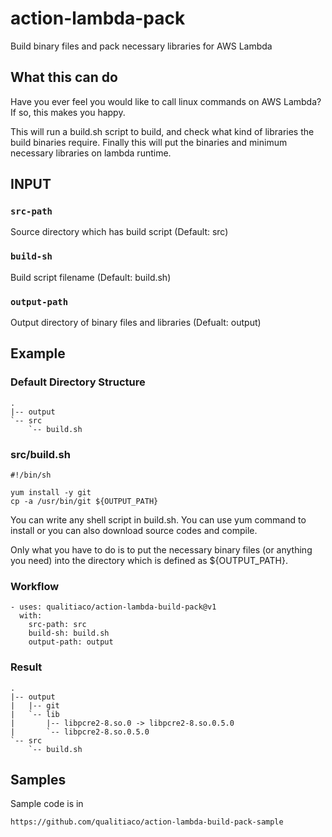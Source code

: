 # action-lambda-pack

Build binary files and pack necessary libraries for AWS Lambda

## What this can do

Have you ever feel you would like to call linux commands on AWS Lambda?
If so, this makes you happy.

This will run a build.sh script to build, and check what kind of libraries the build binaries require.
Finally this will put the binaries and minimum necessary libraries on lambda runtime.

## INPUT

### `src-path`

Source directory which has build script (Default: src)

### `build-sh`

Build script filename (Default: build.sh)

### `output-path`

Output directory of binary files and libraries (Defualt: output)

## Example

### Default Directory Structure
```
.
|-- output
`-- src
    `-- build.sh
```

### src/build.sh
```
#!/bin/sh

yum install -y git
cp -a /usr/bin/git ${OUTPUT_PATH}
```

You can write any shell script in build.sh.
You can use yum command to install or you can also download source codes and compile.

Only what you have to do is to put the necessary binary files (or anything you need) into the directory which is defined as ${OUTPUT_PATH}.

### Workflow
```
- uses: qualitiaco/action-lambda-build-pack@v1
  with:
    src-path: src
    build-sh: build.sh
    output-path: output
```

### Result
```
.
|-- output
|   |-- git
|   `-- lib
|       |-- libpcre2-8.so.0 -> libpcre2-8.so.0.5.0
|       `-- libpcre2-8.so.0.5.0
`-- src
    `-- build.sh
```

## Samples

Sample code is in

    https://github.com/qualitiaco/action-lambda-build-pack-sample